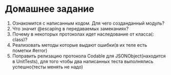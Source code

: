 #  Домашнее задание

1) Ознакомится с написанным кодом. Для чего созданданный модуль?
2) Что значит @escaping в передаваемых замеканиях?
3) Почему в некоторых протоколах идет наследование от класса(: class)?
4) Реализовать методы которые выдают ошибки(в их теле есть пометки #error)
5) Поправить релизацию протокола Codable для JSONObject(находится в UnitTests), для того чтобы два написанных теста выполнялись успешно(тесты менять не надо)

